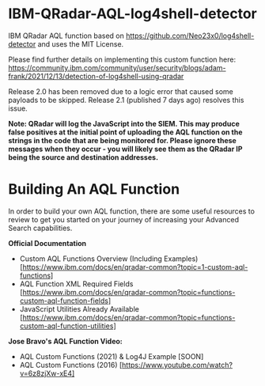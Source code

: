 # IBM-QRadar-AQL-log4shell-detector
IBM QRadar AQL function based on https://github.com/Neo23x0/log4shell-detector and uses the MIT License.

Please find further details on implementing this custom function here: https://community.ibm.com/community/user/security/blogs/adam-frank/2021/12/13/detection-of-log4shell-using-qradar


Release 2.0 has been removed due to a logic error that caused some payloads to be skipped. Release 2.1 (published 7 days ago) resolves this issue.

**Note: QRadar will log the JavaScript into the SIEM. This may produce false positives at the initial point of uploading the AQL function on the strings in the code that are being monitored for. Please ignore these messages when they occur - you will likely see them as the QRadar IP being the source and destination addresses.**

# Building An AQL Function
In order to build your own AQL function, there are some useful resources to review to get you started on your journey of increasing your Advanced Search capabilities.

**Official Documentation**
- Custom AQL Functions Overview (Including Examples) [https://www.ibm.com/docs/en/qradar-common?topic=1-custom-aql-functions]
- AQL Function XML Required Fields [https://www.ibm.com/docs/en/qradar-common?topic=functions-custom-aql-function-fields]
- JavaScript Utilities Already Available [https://www.ibm.com/docs/en/qradar-common?topic=functions-custom-aql-function-utilities]



**Jose Bravo's AQL Function Video:**
- AQL Custom Functions (2021) & Log4J Example [SOON]
- AQL Custom Functions (2016) [https://www.youtube.com/watch?v=6z8zjXw-xE4]

